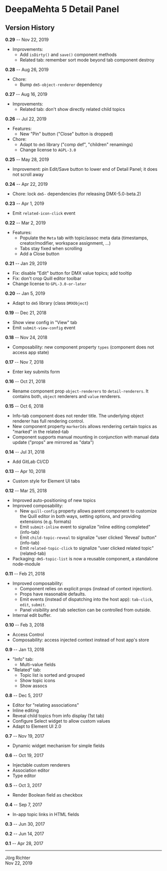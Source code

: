 # DeepaMehta 5 Detail Panel

## Version History

**0.29** -- Nov 22, 2019

* Improvements:
    * Add `isDirty()` and `save()` component methods
    * Related tab: remember sort mode beyond tab component destroy

**0.28** -- Aug 26, 2019

* Chore:
    * Bump `dm5-object-renderer` dependency

**0.27** -- Aug 16, 2019

* Improvements:
    * Related tab: don't show directly related child topics

**0.26** -- Jul 22, 2019

* Features:
    * New "Pin" button ("Close" button is dropped)
* Chore:
    * Adapt to `dm5` library ("comp def", "children" renamings)
    * Change license to `AGPL-3.0`

**0.25** -- May 28, 2019

* Improvement: pin Edit/Save button to lower end of Detail Panel; it does not scroll away

**0.24** -- Apr 22, 2019

* Chore: lock `dm5-` dependencies (for releasing DMX-5.0-beta.2)

**0.23** -- Apr 1, 2019

* Emit `related-icon-click` event

**0.22** -- Mar 2, 2019

* Features:
    * Populate the `Meta` tab with topic/assoc meta data (timestamps, creator/modifier, workspace assignment, ...)
    * Tabs stay fixed when scrolling
    * Add a Close button

**0.21** -- Jan 29, 2019

* Fix: disable "Edit" button for DMX value topics; add tooltip
* Fix: don't crop Quill editor toolbar
* Change license to `GPL-3.0-or-later`

**0.20** -- Jan 5, 2019

* Adapt to `dm5` library (class `DMXObject`)

**0.19** -- Dec 21, 2018

* Show view config in "View" tab
* Emit `submit-view-config` event

**0.18** -- Nov 24, 2018

* Composability: new component property `types` (component does not access app state)

**0.17** -- Nov 7, 2018

* Enter key submits form

**0.16** -- Oct 21, 2018

* Rename component prop `object-renderers` to `detail-renderers`. It contains both, `object` renderers and `value` renderers.

**0.15** -- Oct 6, 2018

* Info-tab component does not render title. The underlying object renderer has full rendering control.
* New component property `markerIds` allows rendering certain topics as "marked" in the related-tab
* Component supports manual mounting in conjunction with manual data update ("props" are mirrored as "data")

**0.14** -- Jul 31, 2018

* Add GitLab CI/CD

**0.13** -- Apr 10, 2018

* Custom style for Element UI tabs

**0.12** -- Mar 25, 2018

* Improved auto-positioning of new topics
* Improved composability:
    * New `quill-config` property allows parent component to customize the Quill editor in both ways, setting options, and providing extensions (e.g. formats)
    * Emit `submit-inline` event to signalize "inline editing completed" (info-tab)
    * Emit `child-topic-reveal` to signalize "user clicked 'Reveal' button" (info-tab)
    * Emit `related-topic-click` to signalize "user clicked related topic" (related-tab)
* Packaging: `dm5-topic-list` is now a reusable component, a standalone node-module

**0.11** -- Feb 21, 2018

* Improved composability:
    * Component relies on explicit props (instead of context injection).
    * Props have reasonable defaults.
    * Emit events (instead of dispatching into the host app): `tab-click`, `edit`, `submit`.
    * Panel visibility and tab selection can be controlled from outside.
* Internal edit buffer.

**0.10** -- Feb 3, 2018

* Access Control
* Composability: access injected context instead of host app's store

**0.9** -- Jan 13, 2018

* "Info" tab:
    * Multi-value fields
* "Related" tab:
    * Topic list is sorted and grouped
    * Show topic icons
    * Show assocs

**0.8** -- Dec 5, 2017

* Editor for "relating associations"
* Inline editing
* Reveal child topics from info display (1st tab)
* Configure Select widget to allow custom values
* Adapt to Element UI 2.0

**0.7** -- Nov 19, 2017

* Dynamic widget mechanism for simple fields

**0.6** -- Oct 19, 2017

* Injectable custom renderers
* Association editor
* Type editor

**0.5** -- Oct 3, 2017

* Render Boolean field as checkbox

**0.4** -- Sep 7, 2017

* In-app topic links in HTML fields

**0.3** -- Jun 30, 2017

**0.2** -- Jun 14, 2017

**0.1** -- Apr 28, 2017

------------
Jörg Richter  
Nov 22, 2019
